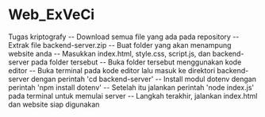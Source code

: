 # Web_ExVeCi
Tugas kriptografy
-- Download semua file yang ada pada repository
-- Extrak file backend-server.zip
-- Buat folder yang akan menampung website anda
-- Masukkan index.html, style.css, script.js, dan backend-server pada folder tersebut
-- Buka folder tersebut menggunakan kode editor
-- Buka terminal pada kode editor lalu masuk ke direktori backend-server dengan perintah 'cd backend-server'
-- Install modul dotenv dengan perintah 'npm install dotenv'
-- Setelah itu jalankan perintah 'node index.js' pada terminal untuk memulai server
-- Langkah terakhir, jalankan index.html dan website siap digunakan
